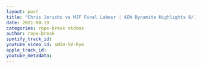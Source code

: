 ```yaml
---
layout: post
title: "Chris Jericho vs MJF Final Labour | AEW Dynamite Highlights 8/18/21 | Sting In Action"
date: 2021-08-19
categories: rope-break videos
author: rope-break
spotify_track_id: 
youtube_video_id: sWIH-5V-Ryo
apple_track_id: 
youtube_metadata: 
---
```

